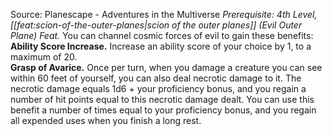 Source: Planescape - Adventures in the Multiverse
*Prerequisite: 4th Level, [[feat:scion-of-the-outer-planes|scion of the outer planes]] (Evil Outer Plane) Feat.*
You can channel cosmic forces of evil to gain these benefits:
**Ability Score Increase.** Increase an ability score of your choice by 1, to a maximum of 20.  
**Grasp of Avarice.** Once per turn, when you damage a creature you can see within 60 feet of yourself, you can also deal necrotic damage to it. The necrotic damage equals 1d6 + your proficiency bonus, and you regain a number of hit points equal to this necrotic damage dealt. You can use this benefit a number of times equal to your proficiency bonus, and you regain all expended uses when you finish a long rest.